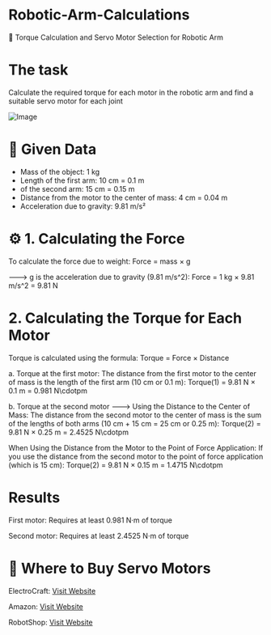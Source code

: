 # Robotic-Arm-Calculations
🦾 Torque Calculation and Servo Motor Selection for Robotic Arm




# The task 
Calculate the required torque for each motor in the robotic arm and find a suitable servo motor for each joint

![Image](https://github.com/user-attachments/assets/0747f5a5-15c1-4e7f-ad17-6754e8d49e2a)







# 📌 Given Data
- Mass of the object: 1 kg
- Length of the first arm: 10 cm = 0.1 m
- of the second arm: 15 cm = 0.15 m
- Distance from the motor to the center of mass: 4 cm = 0.04 m
- Acceleration due to gravity: 9.81 m/s²



# ⚙️ 1. Calculating the Force
To calculate the force due to weight:
Force = mass × g

---> g is the acceleration due to gravity (9.81 m/s^2):
Force = 1 kg × 9.81 m/s^2 = 9.81 N




#  2. Calculating the Torque for Each Motor
Torque is calculated using the formula:
Torque = Force × Distance


a. Torque at the first motor:
The distance from the first motor to the center of mass is the length of the first arm (10 cm or 0.1 m): Torque(1) = 9.81 N × 0.1 m = 0.981 N\cdotpm


b. Torque at the second motor ---> Using the Distance to the Center of Mass: 
The distance from the second motor to the center of mass is the sum of the lengths of both arms (10 cm + 15 cm = 25 cm or 0.25 m):
Torque(2) = 9.81 N × 0.25 m = 2.4525 N\cdotpm

When Using the Distance from the Motor to the Point of Force Application:
If you use the distance from the second motor to the point of force application (which is 15 cm):
Torque(2) = 9.81 N × 0.15 m = 1.4715 N\cdotpm




# Results
First motor: Requires at least 0.981 N·m of torque

Second motor: Requires at least 2.4525 N·m of torque




# 🛒 Where to Buy Servo Motors
ElectroCraft: [Visit Website](https://www.electrocraft.com/)

Amazon: [Visit Website](https://www.amazon.com/)

RobotShop: [Visit Website](https://www.robotshop.com/)

